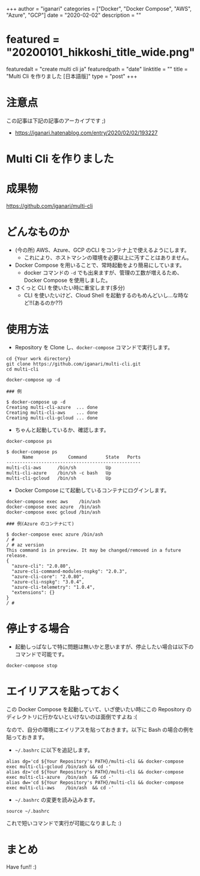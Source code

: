 +++
author = "iganari"
categories = ["Docker", "Docker Compose", "AWS", "Azure", "GCP"]
date = "2020-02-02"
description = ""
# featured = "20200101_hikkoshi_title_wide.png"
featuredalt = "create multi cli ja"
featuredpath = "date"
linktitle = ""
title = "Multi Cli を作りました [日本語版]"
type = "post"
+++

# 注意点

この記事は下記の記事のアーカイブです ;)

+ https://iganari.hatenablog.com/entry/2020/02/02/193227

# Multi Cli を作りました

# 成果物

https://github.com/iganari/multi-cli

# どんなものか

+ (今の所) AWS、Azure、GCP のCLI をコンテナ上で使えるようにします。
  + これにより、ホストマシンの環境を必要以上に汚すことはありません。
+ Docker Compose を用いることで、常時起動をより簡易にしています。
  + docker コマンドの `-d` でも出来ますが、管理の工数が増えるため、Docker Compose を使用しました。
+ さくっと CLI を使いたい時に重宝します(多分)
  + CLI を使いたいけど、Cloud Shell を起動するのもめんどいし…な時など!!(あるのか??)

# 使用方法

+ Repository を Clone し、`docker-compose` コマンドで実行します。

```
cd {Your work directory}
git clone https://github.com/iganari/multi-cli.git
cd multi-cli
```
```
docker-compose up -d
```
```
### 例

$ docker-compose up -d
Creating multi-cli-azure  ... done
Creating multi-cli-aws    ... done
Creating multi-cli-gcloud ... done
```

+ ちゃんと起動しているか、確認します。

```
docker-compose ps
```
```
$ docker-compose ps
      Name             Command       State   Ports
--------------------------------------------------
multi-cli-aws      /bin/sh           Up
multi-cli-azure    /bin/sh -c bash   Up
multi-cli-gcloud   /bin/sh           Up 
```

+ Docker Compose にて起動しているコンテナにログインします。

```
docker-compose exec aws    /bin/ash
docker-compose exec azure  /bin/ash
docker-compose exec gcloud /bin/ash
```
```
### 例(Azure のコンテナにて)

$ docker-compose exec azure /bin/ash
/ # 
/ # az version
This command is in preview. It may be changed/removed in a future release.
{
  "azure-cli": "2.0.80",
  "azure-cli-command-modules-nspkg": "2.0.3",
  "azure-cli-core": "2.0.80",
  "azure-cli-nspkg": "3.0.4",
  "azure-cli-telemetry": "1.0.4",
  "extensions": {}
}
/ #
```

# 停止する場合

+ 起動しっぱなしで特に問題は無いかと思いますが、停止したい場合は以下のコマンドで可能です。

```
docker-compose stop
```

# エイリアスを貼っておく

この Docker Compose を起動していて、いざ使いたい時にこの Repository のディレクトリに行かないといけないのは面倒ですよね :(

なので、自分の環境にエイリアスを貼っておきます。以下に Bash の場合の例を貼っておきます。

+ `~/.bashrc` に以下を追記します。

```
alias dg='cd ${Your Repository's PATH}/multi-cli && docker-compose exec multi-cli-gcloud /bin/ash && cd -' 
alias dz='cd ${Your Repository's PATH}/multi-cli && docker-compose exec multi-cli-azure  /bin/ash  && cd -'
alias dw='cd ${Your Repository's PATH}/multi-cli && docker-compose exec multi-cli-aws    /bin/ash  && cd -'
```

+ `~/.bashrc` の変更を読み込みます。

```
source ~/.bashrc
```

これで短いコマンドで実行が可能になりました :)

# まとめ

Have fun!! :)
